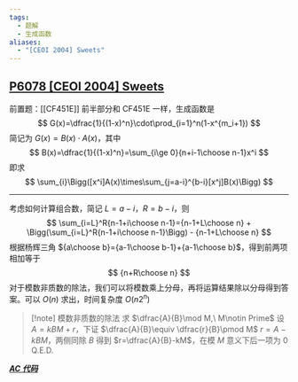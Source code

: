 ```yaml
---
tags:
  - 题解
  - 生成函数
aliases:
  - "[CEOI 2004] Sweets"
---
```

## [P6078 [CEOI 2004] Sweets](https://www.luogu.com.cn/problem/P6078)

前置题：[[CF451E]]
前半部分和 CF451E 一样，生成函数是
$$
G(x)=\dfrac{1}{(1-x)^n}\cdot\prod_{i=1}^n(1-x^{m_i+1})
$$
简记为 $G(x)=B(x)\cdot A(x)$，其中
$$
B(x)=\dfrac{1}{(1-x)^n}=\sum_{i\ge 0}{n+i-1\choose n-1}x^i
$$
即求
$$
\sum_{i}\Bigg([x^i]A(x)\times\sum_{j=a-i}^{b-i}[x^j]B(x)\Bigg)
$$

---

考虑如何计算组合数，简记 $L=a-i$，$R=b-i$，则
$$
\sum_{i=L}^R{n-1+i\choose n-1}={n-1+L\choose n} + \Bigg(\sum_{i=L}^R{n-1+i\choose n-1}\Bigg) - {n-1+L\choose n}
$$
根据杨辉三角 ${a\choose b}={a-1\choose b-1}+{a-1\choose b}$，得到前两项相加等于
$$
{n+R\choose n}
$$
对于模数非质数的除法，我们可以将模数乘上分母，再将运算结果除以分母得到答案。可以 $O(n)$ 求出，时间复杂度 $O(n2^n)$

> [!note] 模数非质数的除法
> 求 $\dfrac{A}{B}\mod M,\ M\notin Prime$
> 设 $A=kBM+r$，下证 $\dfrac{A}{B}\equiv \dfrac{r}{B}\pmod M$
> $r=A-kBM$，两侧同除 $B$ 得到 $r=\dfrac{A}{B}-kM$，在模 $M$ 意义下后一项为 $0$
> Q.E.D.


[***AC 代码***]()

```cpp

```
